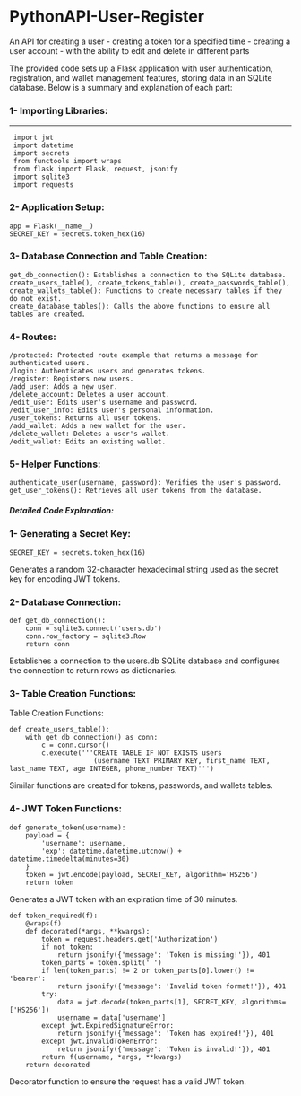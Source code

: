 # PythonAPI-User-Register
An API for creating a user - creating a token for a specified time - creating a user account - with the ability to edit and delete in different parts




The provided code sets up a Flask application with user authentication, registration, and wallet management features, storing data in an SQLite database. Below is a summary and explanation of each part:

### 1- Importing Libraries:

---
```
 import jwt
 import datetime
 import secrets
 from functools import wraps
 from flask import Flask, request, jsonify
 import sqlite3
 import requests
```

### 2- Application Setup:
```
app = Flask(__name__)
SECRET_KEY = secrets.token_hex(16)
```

### 3- Database Connection and Table Creation:
```
get_db_connection(): Establishes a connection to the SQLite database.
create_users_table(), create_tokens_table(), create_passwords_table(), create_wallets_table(): Functions to create necessary tables if they do not exist.
create_database_tables(): Calls the above functions to ensure all tables are created.
```
### 4- Routes:
```
/protected: Protected route example that returns a message for authenticated users.
/login: Authenticates users and generates tokens.
/register: Registers new users.
/add_user: Adds a new user.
/delete_account: Deletes a user account.
/edit_user: Edits user's username and password.
/edit_user_info: Edits user's personal information.
/user_tokens: Returns all user tokens.
/add_wallet: Adds a new wallet for the user.
/delete_wallet: Deletes a user's wallet.
/edit_wallet: Edits an existing wallet.
```
### 5- Helper Functions:
```
authenticate_user(username, password): Verifies the user's password.
get_user_tokens(): Retrieves all user tokens from the database.
```

##### Detailed Code Explanation:
### 1- Generating a Secret Key:
```
SECRET_KEY = secrets.token_hex(16)
```
Generates a random 32-character hexadecimal string used as the secret key for encoding JWT tokens.

### 2- Database Connection:

```
def get_db_connection():
    conn = sqlite3.connect('users.db')
    conn.row_factory = sqlite3.Row
    return conn

```
Establishes a connection to the users.db SQLite database and configures the connection to return rows as dictionaries.

### 3- Table Creation Functions:

Table Creation Functions:
```
def create_users_table():
    with get_db_connection() as conn:
        c = conn.cursor()
        c.execute('''CREATE TABLE IF NOT EXISTS users
                     (username TEXT PRIMARY KEY, first_name TEXT, last_name TEXT, age INTEGER, phone_number TEXT)''')

```
Similar functions are created for tokens, passwords, and wallets tables.

### 4- JWT Token Functions:

```
def generate_token(username):
    payload = {
        'username': username,
        'exp': datetime.datetime.utcnow() + datetime.timedelta(minutes=30)
    }
    token = jwt.encode(payload, SECRET_KEY, algorithm='HS256')
    return token

```
Generates a JWT token with an expiration time of 30 minutes.

```
def token_required(f):
    @wraps(f)
    def decorated(*args, **kwargs):
        token = request.headers.get('Authorization')
        if not token:
            return jsonify({'message': 'Token is missing!'}), 401
        token_parts = token.split(' ')
        if len(token_parts) != 2 or token_parts[0].lower() != 'bearer':
            return jsonify({'message': 'Invalid token format!'}), 401
        try:
            data = jwt.decode(token_parts[1], SECRET_KEY, algorithms=['HS256'])
            username = data['username']
        except jwt.ExpiredSignatureError:
            return jsonify({'message': 'Token has expired!'}), 401
        except jwt.InvalidTokenError:
            return jsonify({'message': 'Token is invalid!'}), 401
        return f(username, *args, **kwargs)
    return decorated

```
Decorator function to ensure the request has a valid JWT token.

